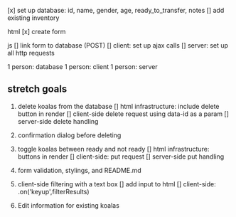 
[x] set up database: id, name, gender, age, ready_to_transfer, notes
[] add existing inventory

html
[x] create form


js
[] link form to database (POST)
[] client: set up ajax calls
[] server: set up all http requests

1 person: database
1 person: client
1 person: server

## stretch goals

1. delete koalas from the database
    [] html infrastructure: include delete button in render
    [] client-side delete request using data-id as a param
    [] server-side delete handling 

2. confirmation dialog before deleting

3. toggle koalas between ready and not ready
    [] html infrastructure: buttons in render
    [] client-side: put request
    [] server-side put handling

4. form validation, stylings, and README.md

5. client-side filtering with a text box
    [] add input to html
    [] client-side: .on('keyup',filterResults)

6. Edit information for existing koalas